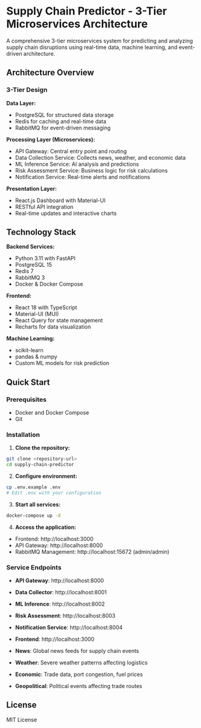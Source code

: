 # Supply Chain Predictor - 3-Tier Microservices Architecture

A comprehensive 3-tier microservices system for predicting and analyzing supply chain disruptions using real-time data, machine learning, and event-driven architecture.

## Architecture Overview

### 3-Tier Design

**Data Layer:**
- PostgreSQL for structured data storage
- Redis for caching and real-time data
- RabbitMQ for event-driven messaging

**Processing Layer (Microservices):**
- API Gateway: Central entry point and routing
- Data Collection Service: Collects news, weather, and economic data
- ML Inference Service: AI analysis and predictions
- Risk Assessment Service: Business logic for risk calculations
- Notification Service: Real-time alerts and notifications

**Presentation Layer:**
- React.js Dashboard with Material-UI
- RESTful API integration
- Real-time updates and interactive charts

## Technology Stack

**Backend Services:**
- Python 3.11 with FastAPI
- PostgreSQL 15
- Redis 7
- RabbitMQ 3
- Docker & Docker Compose

**Frontend:**
- React 18 with TypeScript
- Material-UI (MUI)
- React Query for state management
- Recharts for data visualization

**Machine Learning:**
- scikit-learn
- pandas & numpy
- Custom ML models for risk prediction

## Quick Start

### Prerequisites
- Docker and Docker Compose
- Git

### Installation

1. **Clone the repository:**
```bash
git clone <repository-url>
cd supply-chain-predictor
```

2. **Configure environment:**
```bash
cp .env.example .env
# Edit .env with your configuration
```

3. **Start all services:**
```bash
docker-compose up -d
```

4. **Access the application:**
- Frontend: http://localhost:3000
- API Gateway: http://localhost:8000
- RabbitMQ Management: http://localhost:15672 (admin/admin)

### Service Endpoints

- **API Gateway**: http://localhost:8000
- **Data Collector**: http://localhost:8001
- **ML Inference**: http://localhost:8002
- **Risk Assessment**: http://localhost:8003
- **Notification Service**: http://localhost:8004
- **Frontend**: http://localhost:3000

- **News**: Global news feeds for supply chain events
- **Weather**: Severe weather patterns affecting logistics
- **Economic**: Trade data, port congestion, fuel prices
- **Geopolitical**: Political events affecting trade routes

## License

MIT License
